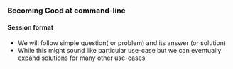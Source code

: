 ### Becoming Good at command-line

#### Session format

* We will follow simple question( or problem) and its answer (or solution)
* While this might sound like particular use-case but we can eventually expand solutions for many other use-cases

